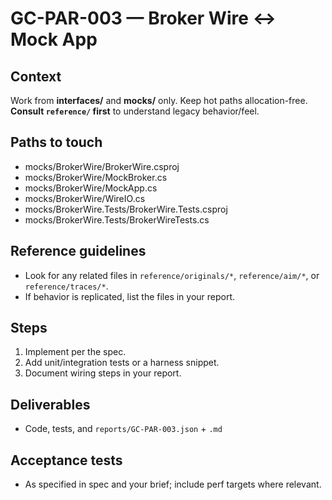 # GC-PAR-003 — Broker Wire ↔ Mock App

## Context
Work from **interfaces/** and **mocks/** only. Keep hot paths allocation-free. **Consult `reference/` first** to understand legacy behavior/feel.

## Paths to touch
- mocks/BrokerWire/BrokerWire.csproj
- mocks/BrokerWire/MockBroker.cs
- mocks/BrokerWire/MockApp.cs
- mocks/BrokerWire/WireIO.cs
- mocks/BrokerWire.Tests/BrokerWire.Tests.csproj
- mocks/BrokerWire.Tests/BrokerWireTests.cs

## Reference guidelines
- Look for any related files in `reference/originals/*`, `reference/aim/*`, or `reference/traces/*`.
- If behavior is replicated, list the files in your report.

## Steps
1) Implement per the spec.
2) Add unit/integration tests or a harness snippet.
3) Document wiring steps in your report.

## Deliverables
- Code, tests, and `reports/GC-PAR-003.json` + `.md`

## Acceptance tests
- As specified in spec and your brief; include perf targets where relevant.
